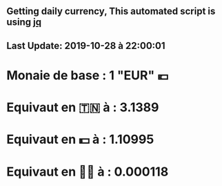 ## Getting daily currency, This automated script is using [jq](https://stedolan.github.io/jq/)
## Last Update:  2019-10-28 à 22:00:01
 # Monaie de base : 1 "EUR" 💶 
 # Equivaut en 🇹🇳 à :  3.1389 
 # Equivaut en 💵 à : 1.10995
 # Equivaut en 🐱‍💻 à :  0.000118
